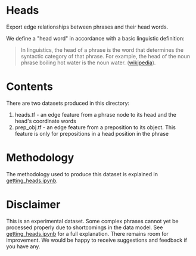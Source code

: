 # Heads

Export edge relationships between phrases and their head words.

We define a "head word" in accordance with a basic linguistic definition:

> In linguistics, the head of a phrase is the word that determines the syntactic category of that phrase. For example, the head of the noun phrase boiling hot water is the noun water. ([wikipedia](https://en.wikipedia.org/wiki/Head_(linguistics))).

# Contents
There are two datasets produced in this directory:
1) heads.tf - an edge feature from a phrase node to its head and the head's coordinate words
2) prep_obj.tf - an edge feature from a preposition to its object. This feature is only for prepositions in a head position in the phrase

# Methodology
The methodology used to produce this dataset is explained in [getting_heads.ipynb](getting_heads.ipynb).

# Disclaimer
This is an experimental dataset. Some complex phrases cannot yet be processed properly due to shortcomings in the data model. See [getting_heads.ipynb](getting_heads.ipynb) for a full explanation. There remains room for improvement. We would be happy to receive suggestions and feedback if you have any.
